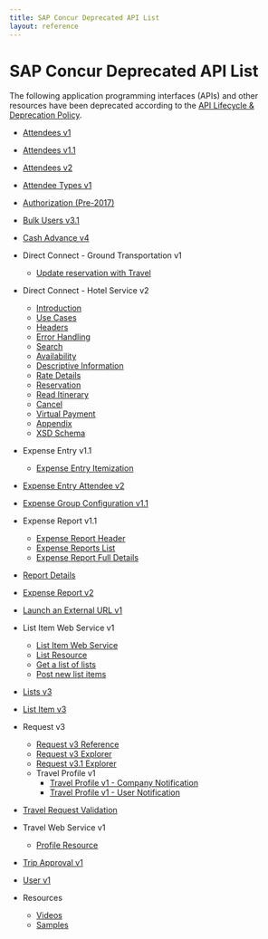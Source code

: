 ```yaml
---
title: SAP Concur Deprecated API List
layout: reference
---
```


# SAP Concur Deprecated API List

The following application programming interfaces (APIs) and other resources have been deprecated according to the [API Lifecycle & Deprecation Policy](/tools-support/deprecation-policy.html).

* [Attendees v1](/api-reference/expense/attendees/v1.attendees.html)
* [Attendees v1.1](/api-reference/expense/attendees/v1dot1.attendees.html)
* [Attendees v2](/api-reference/expense/attendees/v2.attendees.html)
* [Attendee Types v1](/api-reference/expense/attendee-types/v1.attendee-types.html)
* [Authorization (Pre-2017)](/api-reference/authentication/authorization-pre-2017.html)
* [Bulk Users v3.1](/api-reference/authentication/get-users31.html)
* [Cash Advance v4](/api-reference/cash-advance/v4.cash-advance.html)
* Direct Connect - Ground Transportation v1
  * [Update reservation with Travel](/api-reference/direct-connects/ground-transportation/update-reservation-travel.html)
* Direct Connect - Hotel Service v2
  * [Introduction](/api-reference/direct-connects/hotel-service-2/Introduction.html)
  * [Use Cases](/api-reference/direct-connects/hotel-service-2/Use-cases.html)
  * [Headers](/api-reference/direct-connects/hotel-service-2/Headers.html)
  * [Error Handling](/api-reference/direct-connects/hotel-service-2/Error-handling.html)
  * [Search](/api-reference/direct-connects/hotel-service-2/Search.html)
  * [Availability](/api-reference/direct-connects/hotel-service-2/Availability.html)
  * [Descriptive Information](/api-reference/direct-connects/hotel-service-2/Descriptive-info.html)
  * [Rate Details](/api-reference/direct-connects/hotel-service-2/Rate-details.html)
  * [Reservation](/api-reference/direct-connects/hotel-service-2/Reservation.html)
  * [Read Itinerary](/api-reference/direct-connects/hotel-service-2/Read-Itinerary.html)
  * [Cancel](/api-reference/direct-connects/hotel-service-2/Cancel.html)
  * [Virtual Payment](/api-reference/direct-connects/hotel-service-2/V-payment.html)
  * [Appendix](/api-reference/direct-connects/hotel-service-2/Appendix.html)
  * [XSD Schema](/api-reference/direct-connects/hotel-service-2/xsd-schema.html)
* Expense Entry v1.1
  * [Expense Entry Itemization](/api-reference/expense/expense-report/v1dot1.expense-itemization.html)
* [Expense Entry Attendee v2](/api-reference/expense/expense-report/v2.expense-entry-attendee.html)
* [Expense Group Configuration v1.1](/api-reference/expense/expense-report/v1dot1.expense-group-configurations.html)
* Expense Report v1.1
  * [Expense Report Header](/api-reference/expense/expense-report/v1dot1.reports.html)
  * [Expense Reports List](/api-reference/expense/expense-report/v1dot1.reports-list.html)
  * [Expense Report Full Details](/api-reference/expense/expense-report/v1dot1.report-full-details.html)
* [Report Details](/api-reference/expense/expense-report/expense-report-get.html)
* [Expense Report v2](/api-reference/expense/expense-report/v2.reports.html)
* [Launch an External URL v1](/api-reference/callouts/launch-external-url.html)
* List Item Web Service v1
  * [List Item Web Service](/api-reference/common/list-item/v1.list-item.html)
  * [List Resource](/api-reference/common/list-item/v1.list-resource.html)
  * [Get a list of lists](/api-reference/common/list-item/v1.list-resource-get.html)
  * [Post new list items](/api-reference/common/list-item/v1.list-resource-post.html)
* [Lists v3](/api-reference/common/lists/v3.lists.html)
* [List Item v3](/api-reference/common/list-item/v3.list-item.html)
* Request v3
  * [Request v3 Reference](/api-reference/request/v3.request.html)
  * [Request v3 Explorer](/api-explorer/v3-0/Requests.html)
  * [Request v3.1 Explorer](/api-explorer/v3-1/Requests.html)
  * Travel Profile v1
    * [Travel Profile v1 - Company Notification](/api-reference/travel-profile/v1.notification-company-resource.html)
    * [Travel Profile v1 - User Notification](/api-reference/travel-profile/v1.notification-user-resource.html)
* [Travel Request Validation](/api-reference/callouts/request-validation.html)
* Travel Web Service v1
  * [Profile Resource](/api-reference/travel-profile/v1.profile-resource.html)
* [Trip Approval v1](/api-reference/travel/trip-approval/v1.trip-approval-resource.html)
* [User v1](/api-reference/user/index.html)

* Resources
  * [Videos](/tools-support/videos/index.html)
  * [Samples](/tools-support/samples/index.html)
